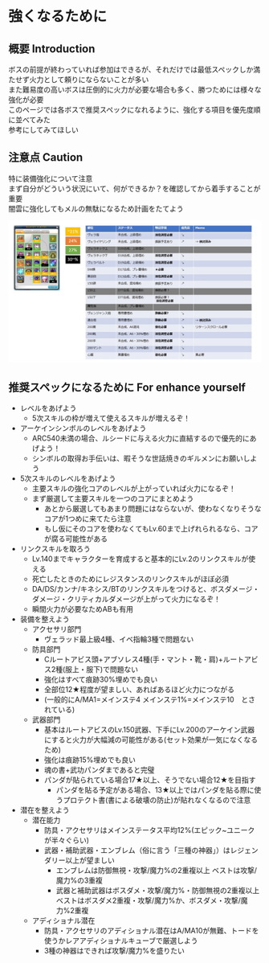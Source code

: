 # 強くなるために

## 概要 Introduction

ボスの前提が終わっていれば参加はできるが、それだけでは最低スペックしか満たせず火力として頼りにならないことが多い\
また難易度の高いボスは圧倒的に火力が必要な場合も多く、勝つためには様々な強化が必要\
このページでは各ボスで推奨スペックになれるように、強化する項目を優先度順に並べてみた\
参考にしてみてほしい

## 注意点 Caution

特に装備強化について注意\
まず自分がどういう状況にいて、何ができるか？を確認してから着手することが重要\
闇雲に強化してもメルの無駄になるため計画をたてよう

![例](/docs/boss/equipList.jpg)

## 推奨スペックになるために For enhance yourself

* レベルをあげよう
	* 5次スキルの枠が増えて使えるスキルが増えるぞ！
* アーケインシンボルのレベルをあげよう
	* ARC540未満の場合、ルシードに与える火力に直結するので優先的にあげよう！
	* シンボルの取得お手伝いは、暇そうな世話焼きのギルメンにお願いしよう
* 5次スキルのレベルをあげよう
	* 主要スキルの強化コアのレベルが上がっていれば火力になるぞ！
	* まず厳選して主要スキルを一つのコアにまとめよう
		* あとから厳選してもあまり問題にはならないが、使わなくなりそうなコアが1つめに来てたら注意
		* もし仮にそのコアを使わなくてもLv.60まで上げれられるなら、コアが腐る可能性がある
* リンクスキルを取ろう
	* Lv.140までキャラクターを育成すると基本的にLv.2のリンクスキルが使える
	* 死亡したときのためにレジスタンスのリンクスキルがほぼ必須
	* DA/DS/カンナ/キネシス/BTのリンクスキルをつけると、ボスダメージ・ダメージ・クリティカルダメージが上がって火力になるぞ！
	* 瞬間火力が必要なためABも有用
* 装備を整えよう
	* アクセサリ部門
		* ヴェラッド最上級4種、イベ指輪3種で問題ない
	* 防具部門
		* Cルートアビス頭+アブソレス4種(手・マント・靴・肩)+ルートアビス2種(服上・服下)で問題ない
		* 強化はすべて痕跡30%埋めでも良い		
		* 全部位12★程度が望ましい、あればあるほど火力につながる
		* (一般的にA/MA1=メインステ4 メインステ1%=メインステ10　とされている)
	* 武器部門
		* 基本はルートアビスのLv.150武器、下手にLv.200のアーケイン武器にすると火力が大幅減の可能性がある(セット効果が一気になくなるため)
		* 強化は痕跡15%埋めでも良い
		* 魂の書+武功パンダまであると完璧
		* パンダが貼られている場合17★以上、そうでない場合12★を目指す
			* パンダを貼る予定がある場合、13★以上ではパンダを貼る際に使うプロテクト書(書による破壊の防止)が貼れなくなるので注意
* 潜在を整えよう
	* 潜在能力
		* 防具・アクセサリはメインステータス平均12%(エピック~ユニークが半々ぐらい)
		* 武器・補助武器・エンブレム（俗に言う「三種の神器」）はレジェンダリー以上が望ましい
			* エンブレムは防御無視・攻撃/魔力%の2重複以上
				ベストは攻撃/魔力%の3重複
			* 武器と補助武器はボスダメ・攻撃/魔力%・防御無視の2重複以上
				ベストはボスダメ2重複・攻撃/魔力%か、ボスダメ・攻撃/魔力%2重複
	* アディショナル潜在
		* 防具・アクセサリのアディショナル潜在はA/MA10が無難、トードを使うかレアアディショナルキューブで厳選しよう
		* 3種の神器はできれば攻撃/魔力%を盛りたい

